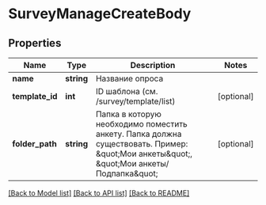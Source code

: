 # SurveyManageCreateBody

## Properties
Name | Type | Description | Notes
------------ | ------------- | ------------- | -------------
**name** | **string** | Название опроса | 
**template_id** | **int** | ID шаблона (см. /survey/template/list) | [optional] 
**folder_path** | **string** | Папка в которую необходимо поместить анкету. Папка должна существовать. Пример: \&quot;Мои анкеты\&quot;, \&quot;Мои анкеты/Подпапка\&quot; | [optional] 

[[Back to Model list]](../README.md#documentation-for-models) [[Back to API list]](../README.md#documentation-for-api-endpoints) [[Back to README]](../README.md)


